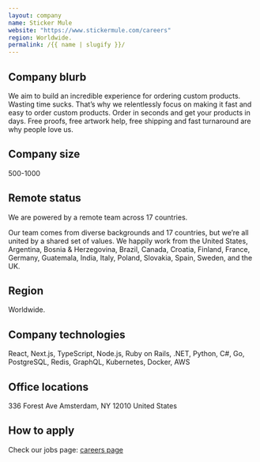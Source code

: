 ```yaml
---
layout: company
name: Sticker Mule
website: "https://www.stickermule.com/careers"
region: Worldwide.
permalink: /{{ name | slugify }}/
---
```


## Company blurb

We aim to build an incredible experience for ordering custom products.
Wasting time sucks. That’s why we relentlessly focus on making it fast and easy to order custom products. Order in seconds and get your products in days. Free proofs, free artwork help, free shipping and fast turnaround are why people love us.

## Company size

500-1000

## Remote status

We are powered by a remote team across 17 countries.

Our team comes from diverse backgrounds and 17 countries, but we’re all united by a shared set of values. We happily work from the United States, Argentina, Bosnia & Herzegovina, Brazil, Canada, Croatia, Finland, France, Germany, Guatemala, India, Italy, Poland, Slovakia, Spain, Sweden, and the UK.

## Region

Worldwide.

## Company technologies

React, Next.js, TypeScript, Node.js, Ruby on Rails, .NET, Python, C#, Go, PostgreSQL, Redis, GraphQL, Kubernetes, Docker, AWS

## Office locations

336 Forest Ave
Amsterdam, NY 12010
United States

## How to apply

Check our jobs page: [careers page](https://www.stickermule.com/careers)